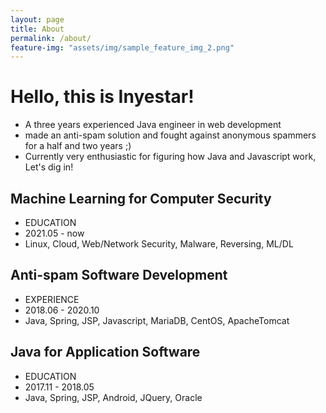 ```yaml
---
layout: page
title: About
permalink: /about/
feature-img: "assets/img/sample_feature_img_2.png"
---
```


# Hello, this is Inyestar!
- A three years experienced Java engineer in web development
- made an anti-spam solution and fought against anonymous spammers for a half and two years ;)
- Currently very enthusiastic for figuring how Java and Javascript work, Let's dig in!

## Machine Learning for Computer Security
  - EDUCATION
  - 2021.05 - now
  - Linux, Cloud, Web/Network Security, Malware, Reversing, ML/DL

## Anti-spam Software Development
  - EXPERIENCE
  - 2018.06 - 2020.10
  - Java, Spring, JSP, Javascript, MariaDB, CentOS, ApacheTomcat

## Java for Application Software
  - EDUCATION
  - 2017.11 - 2018.05
  - Java, Spring, JSP, Android, JQuery, Oracle
